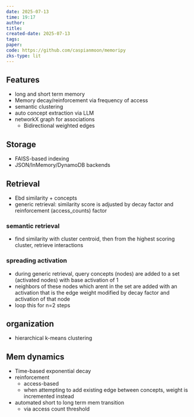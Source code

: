 ```yaml
---
date: 2025-07-13
time: 19:17
author: 
title: 
created-date: 2025-07-13
tags: 
paper: 
code: https://github.com/caspianmoon/memoripy
zks-type: lit
---
```

## Features
- long and short term memory
- Memory decay/reinforcement via frequency of access
- semantic clustering
- auto concept extraction via LLM
- networkX graph for associations
	- Bidirectional weighted edges

## Storage
- FAISS-based indexing
- JSON/InMemory/DynamoDB backends
## Retrieval
- Ebd similarity + concepts
- generic retrieval: similarity score is adjusted by decay factor and reinforcement (access_counts) factor
### semantic retrieval
- find similarity with cluster centroid, then from the highest scoring cluster, retrieve interactions 
### spreading activation
- during generic retrieval, query concepts (nodes) are added to a set (activated nodes) with base activation of 1
- neighbors of these nodes which arent in the set are added with an activation that is the edge weight modified by decay factor and activation of that node
- loop this for n=2 steps
## organization
- hierarchical k-means clustering

## Mem dynamics
- Time-based exponential decay
- reinforcement
	- access-based
	- when attempting to add existing edge between concepts, weight is incremented instead
- automated short to long term mem transition
	- via access count threshold
